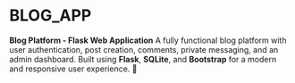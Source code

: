 # BLOG_APP
**Blog Platform - Flask Web Application**   A fully functional blog platform with user authentication, post creation, comments, private messaging, and an admin dashboard. Built using **Flask**, **SQLite**, and **Bootstrap** for a modern and responsive user experience. 🚀
